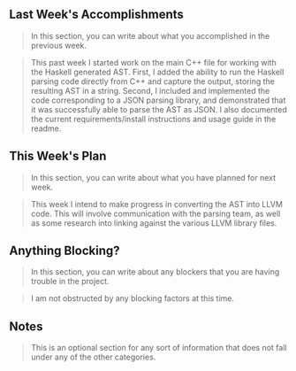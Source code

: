 ## Last Week's Accomplishments

> In this section, you can write about what you accomplished in the previous week.

> This past week I started work on the main C++ file for working with the Haskell generated AST.
> First, I added the ability to run the Haskell parsing code directly from C++ and capture the 
> output, storing the resulting AST in a string. Second, I included and implemented the code corresponding 
> to a JSON parsing library, and demonstrated that it was successfully able to parse the AST as JSON.
> I also documented the current requirements/install instructions and usage guide in the readme.

## This Week's Plan

> In this section, you can write about what you have planned for next week.

> This week I intend to make progress in converting the AST into LLVM code. This will involve 
> communication with the parsing team, as well as some research into linking against the various 
> LLVM library files.

## Anything Blocking?

> In this section, you can write about any blockers that you are having trouble in the project.

> I am not obstructed by any blocking factors at this time.

## Notes

> This is an optional section for any sort of information that does not fall under any of the other categories.
